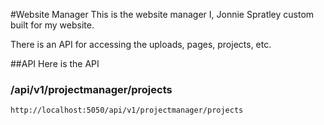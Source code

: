 #Website Manager
This is the website manager I, Jonnie Spratley custom built for my website.

There is an API for accessing the uploads, pages, projects, etc. 


##API
Here is the API



### /api/v1/projectmanager/projects
	
	http://localhost:5050/api/v1/projectmanager/projects
	
		